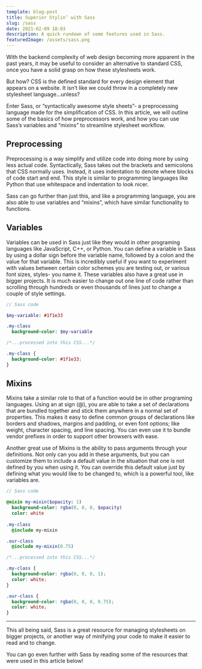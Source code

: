 ```yaml
---
template: blog-post
title: Superior Stylin’ with Sass
slug: /sass
date: 2021-02-09 18:03
description: A quick rundown of some features used in Sass.
featuredImage: /assets/sass.png
---
```

With the backend complexity of web design becoming more apparent in the past years, it may be useful to consider an alternative to standard CSS, once you have a solid grasp on how these stylesheets work.

But how? CSS is the defined standard for every design element that appears on a website. It isn’t like we could throw in a completely new stylesheet language…unless?

Enter Sass, or “syntactically awesome style sheets”- a preprocessing language made for the simplification of CSS. In this article, we will outline some of the basics of how preprocessors work, and how you can use Sass’s variables and “mixins” to streamline stylesheet workflow.

## **Preprocessing**

Preprocessing is a way simplify and utilize code into doing more by using less actual code. Syntactically, Sass takes out the brackets and semicolons that CSS normally uses. Instead, it uses indentation to denote where blocks of code start and end. This style is similar to programming languages like Python that use whitespace and indentation to look nicer.

Sass can go further than just this, and like a programming language, you are also able to use variables and “mixins”, which have similar functionality to functions.

## **Variables**

Variables can be used in Sass just like they would in other programing languages like JavaScript, C++, or Python. You can define a variable in Sass by using a dollar sign before the variable name, followed by a colon and the value for that variable. This is incredibly useful if you want to experiment with values between certain color schemes you are testing out, or various font sizes, styles- you name it. These variables also have a great use in bigger projects. It is much easier to change out one line of code rather than scrolling through hundreds or even thousands of lines just to change a couple of style settings.

```sass
// Sass code

$my-variable: #1f1e33

.my-class
  background-color: $my-variable
```

```css
/*...processed into this CSS...*/

.my-class {
  background-color: #1f1e33;
}
```

## **Mixins**

Mixins take a similar role to that of a function would be in other programing languages. Using an at sign (@), you are able to take a set of declarations that are bundled together and stick them anywhere in a normal set of properties. This makes it easy to define common groups of declarations like borders and shadows, margins and padding, or even font options; like weight, character spacing, and line spacing. You can even use it to bundle vendor prefixes in order to support other browsers with ease.

Another great use of Mixins is the ability to pass arguments through your definitions. Not only can you add in these arguments, but you can customize them to include a default value in the situation that one is not defined by you when using it. You can override this default value just by defining what you would like to be changed to, which is a powerful tool, like variables are.

```sass
// Sass code

@mixin my-mixin($opacity: 1)
  background-color: rgba(0, 0, 0, $opacity)
  color: white
 
.my-class
  @include my-mixin

.our-class
  @include my-mixin(0.75)
```

```css
/*...processed into this CSS...*/

.my-class {
  background-color: rgba(0, 0, 0, 1);
  color: white;
}

.our-class {
  background-color: rgba(0, 0, 0, 0.75);
  color: white;
}
```

- - -

This all being said, Sass is a great resource for managing stylesheets on bigger projects, or another way of minifying your code to make it easier to read and to change.

You can go even further with Sass by reading some of the resources that were used in this article below!